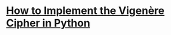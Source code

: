 # [How to Implement the Vigenère Cipher in Python](https://thepythoncode.com/article/implementing-the-vigenere-cipher-in-python)